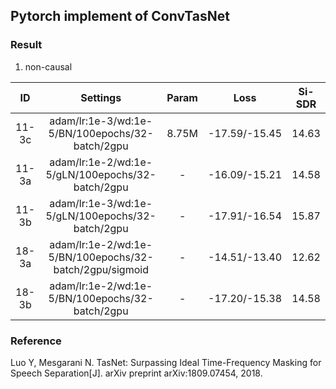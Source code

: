 ## Pytorch implement of ConvTasNet

### Result

1. non-causal

  |  ID   |                         Settings                         | Param |     Loss      | Si-SDR |
  | :---: | :------------------------------------------------------: | :---: | :-----------: | :----: |
  | 11-3c |     adam/lr:1e-3/wd:1e-5/BN/100epochs/32-batch/2gpu      | 8.75M | -17.59/-15.45 | 14.63  |
  | 11-3a |     adam/lr:1e-2/wd:1e-5/gLN/100epochs/32-batch/2gpu     |   -   | -16.09/-15.21 | 14.58  |
  | 11-3b |     adam/lr:1e-3/wd:1e-5/gLN/100epochs/32-batch/2gpu     |   -   | -17.91/-16.54 | 15.87  |
  | 18-3a | adam/lr:1e-2/wd:1e-5/BN/100epochs/32-batch/2gpu/sigmoid  |   -   | -14.51/-13.40 | 12.62  |
  | 18-3b |     adam/lr:1e-2/wd:1e-5/BN/100epochs/32-batch/2gpu      |   -   | -17.20/-15.38 | 14.58  |

### Reference

Luo Y, Mesgarani N. TasNet: Surpassing Ideal Time-Frequency Masking for Speech Separation[J]. arXiv preprint arXiv:1809.07454, 2018.